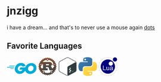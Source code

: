 jnzigg
======

i have a dream... and that's to never use a mouse again [dots][dotfiles]

[dotfiles]: https://github.com/jnzigg/dotfiles/tree/master

Favorite Languages
------------------
<img src="assets/golang.svg" width="80">  <img src="assets/rust.png" width="50" height="50">  <img src="assets/bash.svg" width="50" height="50">  <img src="assets/python.svg" width="50" height="50">  <img src="assets/lua.svg" width="50" height="50">
